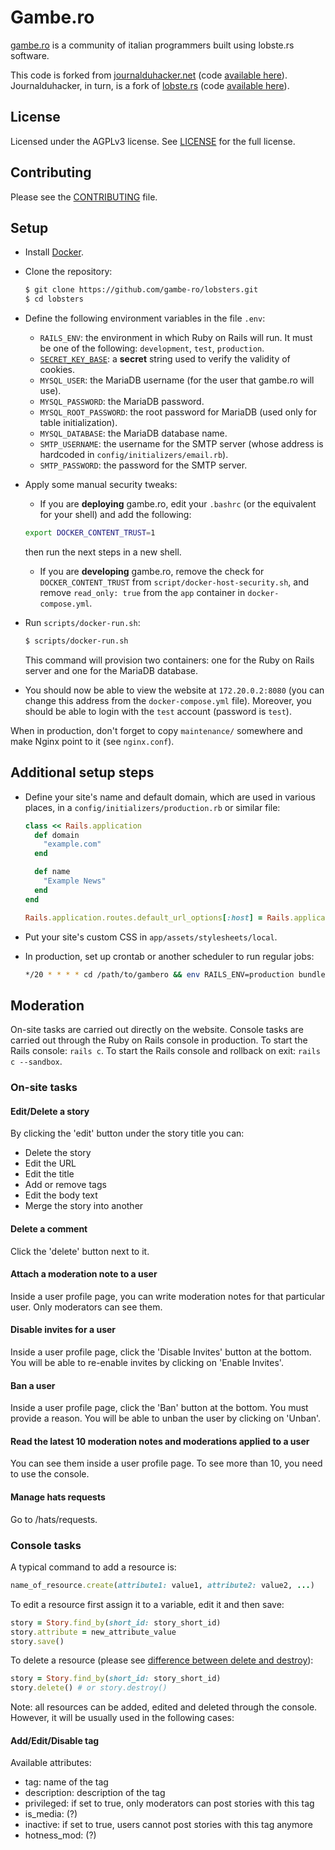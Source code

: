 # Gambe.ro

[gambe.ro](https://www.gambe.ro) is a community of italian programmers built using lobste.rs software.

This code is forked from [journalduhacker.net](https://www.journalduhacker.net) (code [available here](https://gitlab.com/journalduhacker/journalduhacker)). Journalduhacker, in turn, is a fork of [lobste.rs](https://www.lobste.rs) (code [available here](https://github.com/lobsters/lobsters)).

## License

Licensed under the AGPLv3 license. See [LICENSE](https://github.com/gambe-ro/lobsters/blob/develop/LICENSE) for the full license.

## Contributing

Please see the [CONTRIBUTING](https://github.com/gambe-ro/lobsters/blob/develop/CONTRIBUTING.md)
file.

## Setup

* Install [Docker](https://docs.docker.com/get-started/).

* Clone the repository:
  ```bash
  $ git clone https://github.com/gambe-ro/lobsters.git
  $ cd lobsters
  ```

* Define the following environment variables in the file `.env`:
  * `RAILS_ENV`: the environment in which Ruby on Rails will run. It must be one of the following: `development`, `test`, `production`.
  * [`SECRET_KEY_BASE`](https://stackoverflow.com/questions/25426940/what-is-the-use-of-secret-key-base-in-rails-4): a **secret** string used to verify the validity of cookies.
  * `MYSQL_USER`: the MariaDB username (for the user that gambe.ro will use).
  * `MYSQL_PASSWORD`: the MariaDB password.
  * `MYSQL_ROOT_PASSWORD`: the root password for MariaDB (used only for table initialization).
  * `MYSQL_DATABASE`: the MariaDB database name.
  * `SMTP_USERNAME`: the username for the SMTP server (whose address is hardcoded in `config/initializers/email.rb`).
  * `SMTP_PASSWORD`: the password for the SMTP server.

* Apply some manual security tweaks:
  * If you are **deploying** gambe.ro, edit your `.bashrc` (or the equivalent for your shell) and add the following:
  ```bash
  export DOCKER_CONTENT_TRUST=1
  ```
  then run the next steps in a new shell.
  * If you are **developing** gambe.ro, remove the check for `DOCKER_CONTENT_TRUST` from `script/docker-host-security.sh`, and remove `read_only: true` from the `app` container in `docker-compose.yml`.

* Run `scripts/docker-run.sh`:
  ```bash
  $ scripts/docker-run.sh
  ```
  This command will provision two containers: one for the Ruby on Rails server and one for the MariaDB database.

* You should now be able to view the website at `172.20.0.2:8080` (you can change this address from the `docker-compose.yml` file). Moreover, you should be able to login with the `test` account (password is `test`).

When in production, don't forget to copy `maintenance/` somewhere and make Nginx point to it (see `nginx.conf`).

## Additional setup steps

* Define your site's name and default domain, which are used in various places, in a `config/initializers/production.rb` or similar file:
  ```ruby
  class << Rails.application
    def domain
      "example.com"
    end
  
    def name
      "Example News"
    end
  end
  
  Rails.application.routes.default_url_options[:host] = Rails.application.domain
  ```

* Put your site's custom CSS in `app/assets/stylesheets/local`.

* In production, set up crontab or another scheduler to run regular jobs:
  ```bash
  */20 * * * * cd /path/to/gambero && env RAILS_ENV=production bundle exec rake ts:index > /dev/null
  ```
## Moderation

On-site tasks are carried out directly on the website. Console tasks are carried out through the Ruby on Rails console in production.
To start the Rails console: `rails c`. To start the Rails console and rollback on exit: `rails c --sandbox`.

### On-site tasks

#### Edit/Delete a story

By clicking the 'edit' button under the story title you can:
* Delete the story
* Edit the URL
* Edit the title
* Add or remove tags
* Edit the body text
* Merge the story into another

#### Delete a comment

Click the 'delete' button next to it.

#### Attach a moderation note to a user

Inside a user profile page, you can write moderation notes for that particular user. Only moderators can see them.

#### Disable invites for a user

Inside a user profile page, click the 'Disable Invites' button at the bottom.
You will be able to re-enable invites by clicking on 'Enable Invites'.

#### Ban a user

Inside a user profile page, click the 'Ban' button at the bottom. You must provide a reason.
You will be able to unban the user by clicking on 'Unban'.

#### Read the latest 10 moderation notes and moderations applied to a user

You can see them inside a user profile page. To see more than 10, you need to use the console.

#### Manage hats requests

Go to /hats/requests.

### Console tasks

A typical command to add a resource is:
```ruby
name_of_resource.create(attribute1: value1, attribute2: value2, ...)
```

To edit a resource first assign it to a variable, edit it and then save:
```ruby
story = Story.find_by(short_id: story_short_id)
story.attribute = new_attribute_value
story.save()
```

To delete a resource (please see [difference between delete and destroy](https://stackoverflow.com/a/22757533/)):
```ruby
story = Story.find_by(short_id: story_short_id)
story.delete() # or story.destroy()
```

Note: all resources can be added, edited and deleted through the console. However, it will be usually used in the following cases:

#### Add/Edit/Disable tag

Available attributes:
* tag: name of the tag
* description: description of the tag
* privileged: if set to true, only moderators can post stories with this tag
* is_media: (?)
* inactive: if set to true, users cannot post stories with this tag anymore
* hotness_mod: (?)

